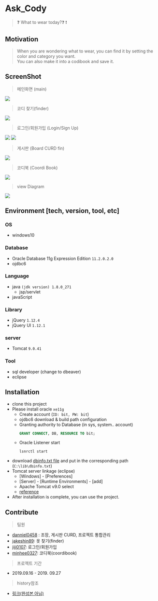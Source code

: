 # Ask_Cody 
> :question: What to wear today?:question: :exclamation:

## Motivation
>  When you are wondering what to wear, you can find it by setting the color and category you want.   
> You can also make it into a codibook and save it.


## ScreenShot
> 메인화면 (main)

<img src="./README_img/1.png"></img>

> 코디 찾기(finder)

<img src="./README_img/2.png"></img>

> 로그인/회원가입 (Login/Sign Up)

<img src="./README_img/3.png"></img>
<img src="./README_img/4.png"></img>

> 게시판 (Board CURD fin)

<img src="./README_img/5.png"></img>

> 코디북 (Coordi Book)

<img src="./README_img/6.png"></img>

> view Diagram

<img src="./README_img/8.PNG"></img>

## Environment [tech, version, tool, etc]
### OS
- windows10

### Database
- Oracle Database 11g Expression Edition `11.2.0.2.0`
- ojdbc6

### Language
- java `(jdk version) 1.8.0_271`
    - jsp/servlet
- javaScript

### Library
- jQuery `1.12.4`
- jQuery UI `1.12.1`

### server
- Tomcat `9.0.41`

### Tool
- sql developer (change to dbeaver)
- eclipse

## Installation
- clone this project
- Please install oracle `xe11g`
    - Create account (`ID: bit, PW: bit`)
    - ojdbc6 download & build path configuration
    - Granting authority to Database (in sys, system.. account)
        ```sql
        GRANT CONNECT, DB, RESOURCE TO bit;
        ```
    - Oracle Listener start
        ```cmd
        lsnrctl start
        ```
- download [dbinfo.txt file](https://github.com/minhee0327/Ask_Cody/blob/master/dbinfo.txt) and put in the corresponding path (`C:\lib\dbinfo.txt`)
- Tomcat server linkage (eclipse)
    - [Windows] - [Preferences]
    - [Server] - [Runtime Environments] - [add]
    - Apache Tomcat v9.0 select
    - [reference](https://all-record.tistory.com/49)
- After installation is complete, you can use the project.

## Contribute
> 팀원
- [danniel0458](https://github.com/daniel0458) : 조장, 게시판 CURD, 프로젝트 통합관리
- [jakeshin89](https://github.com/jakeshin89): 옷 찾기(finder)
- [jiji0107](https://github.com/jiji0107): 로그인/회원가입
- [minhee0327](https://github.com/minhee0327/): 코디북(coordibook)

> 프로젝트 기간
- 2019.09.16 - 2019. 09.27

> history참조
- [링크(완성본 아님)](https://github.com/daniel0458/team2project)

